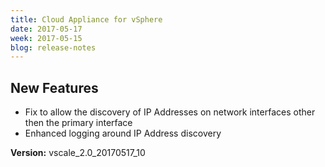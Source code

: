 ```yaml
---
title: Cloud Appliance for vSphere
date: 2017-05-17
week: 2017-05-15
blog: release-notes
---
```


## New Features

* Fix to allow the discovery of IP Addresses on network interfaces other then the primary interface
* Enhanced logging around IP Address discovery

**Version:** vscale_2.0_20170517_10
